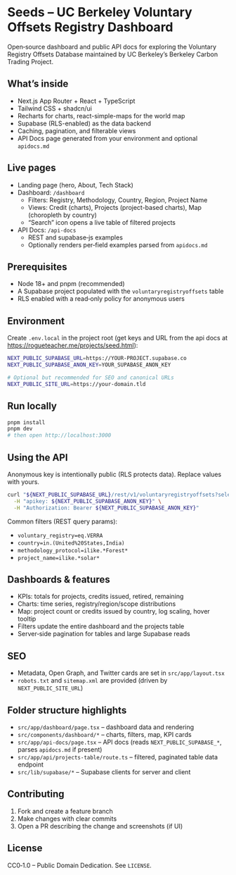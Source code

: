 Seeds – UC Berkeley Voluntary Offsets Registry Dashboard
=======================================================

Open‑source dashboard and public API docs for exploring the Voluntary Registry Offsets Database maintained by UC Berkeley’s Berkeley Carbon Trading Project.

What’s inside
-------------
- Next.js App Router + React + TypeScript
- Tailwind CSS + shadcn/ui
- Recharts for charts, react-simple-maps for the world map
- Supabase (RLS-enabled) as the data backend
- Caching, pagination, and filterable views
- API Docs page generated from your environment and optional `apidocs.md`

Live pages
----------
- Landing page (hero, About, Tech Stack)
- Dashboard: `/dashboard`
  - Filters: Registry, Methodology, Country, Region, Project Name
  - Views: Credit (charts), Projects (project-based charts), Map (choropleth by country)
  - “Search” icon opens a live table of filtered projects
- API Docs: `/api-docs`
  - REST and supabase‑js examples
  - Optionally renders per‑field examples parsed from `apidocs.md`

Prerequisites
-------------
- Node 18+ and pnpm (recommended)
- A Supabase project populated with the `voluntaryregistryoffsets` table
- RLS enabled with a read‑only policy for anonymous users

Environment
-----------
Create `.env.local` in the project root (get keys and URL from the api docs at https://rogueteacher.me/projects/seed.html):

```bash
NEXT_PUBLIC_SUPABASE_URL=https://YOUR-PROJECT.supabase.co
NEXT_PUBLIC_SUPABASE_ANON_KEY=YOUR_SUPABASE_ANON_KEY

# Optional but recommended for SEO and canonical URLs
NEXT_PUBLIC_SITE_URL=https://your-domain.tld
```

Run locally
-----------
```bash
pnpm install
pnpm dev
# then open http://localhost:3000
```

Using the API
-------------
Anonymous key is intentionally public (RLS protects data). Replace values with yours.

```bash
curl "${NEXT_PUBLIC_SUPABASE_URL}/rest/v1/voluntaryregistryoffsets?select=*&limit=10" \
  -H "apikey: ${NEXT_PUBLIC_SUPABASE_ANON_KEY}" \
  -H "Authorization: Bearer ${NEXT_PUBLIC_SUPABASE_ANON_KEY}"
```

Common filters (REST query params):
- `voluntary_registry=eq.VERRA`
- `country=in.(United%20States,India)`
- `methodology_protocol=ilike.*Forest*`
- `project_name=ilike.*solar*`

Dashboards & features
---------------------
- KPIs: totals for projects, credits issued, retired, remaining
- Charts: time series, registry/region/scope distributions
- Map: project count or credits issued by country, log scaling, hover tooltip
- Filters update the entire dashboard and the projects table
- Server‑side pagination for tables and large Supabase reads

SEO
---
- Metadata, Open Graph, and Twitter cards are set in `src/app/layout.tsx`
- `robots.txt` and `sitemap.xml` are provided (driven by `NEXT_PUBLIC_SITE_URL`)

Folder structure highlights
---------------------------
- `src/app/dashboard/page.tsx` – dashboard data and rendering
- `src/components/dashboard/*` – charts, filters, map, KPI cards
- `src/app/api-docs/page.tsx` – API docs (reads `NEXT_PUBLIC_SUPABASE_*`, parses `apidocs.md` if present)
- `src/app/api/projects-table/route.ts` – filtered, paginated table data endpoint
- `src/lib/supabase/*` – Supabase clients for server and client

Contributing
------------
1. Fork and create a feature branch
2. Make changes with clear commits
3. Open a PR describing the change and screenshots (if UI)

License
-------
CC0‑1.0 – Public Domain Dedication. See `LICENSE`.
